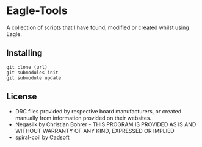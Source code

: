 # Eagle-Tools
A collection of scripts that I have found, modified or created whilst using Eagle.

## Installing
    git clone (url)
    git submodules init
    git submodule update

## License
* DRC files provided by respective board manufacturers, or created manually from information provided on their websites.
* Negasilk by Christian Bohrer - THIS PROGRAM IS PROVIDED AS IS AND WITHOUT WARRANTY OF ANY KIND, EXPRESSED OR IMPLIED
* spiral-coil by [Cadsoft](cadsoft.de) 
